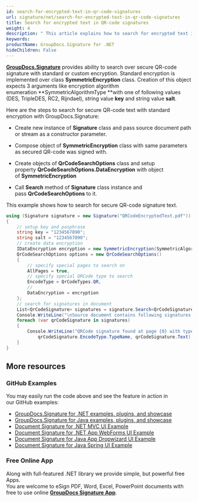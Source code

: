 ```yaml
---
id: search-for-encrypted-text-in-qr-code-signatures
url: signature/net/search-for-encrypted-text-in-qr-code-signatures
title: Search for encrypted text in QR-code signatures
weight: 4
description: " This article explains how to search for encrypted text in QR-code electronic signatures in the document metadata. This topic contains example of standard encryption usage and searching for encrypted text in the QR-code electronic signature with further decryption by GroupDocs.Signature API."
keywords: 
productName: GroupDocs.Signature for .NET
hideChildren: False
---
```

[**GroupDocs.Signature**](https://products.groupdocs.com/signature/net) provides ability to search over secure QR-code signature with standard or custom encryption. Standard encryption is implemented over class **SymmetricEncryption** class. Creation of this object expects 3 arguments like encryption algorithm enumeration **SymmetricAlgorithmType **with one of following values (DES, TripleDES, RC2, Rijndael), string value **key** and string value **salt**.

Here are the steps to search for secure QR-code text with standard encryption with GroupDocs.Signature:

*   Create new instance of **Signature** class and pass source document path or stream as a constructor parameter.
    
*   Compose object of **SymmetricEncryption** class with same parameters as secured QR-code was signed with.  
    
*   Create objects of **QrCodeSearchOptions** class and setup property **QrCodeSearchOptions.DataEncryption** with object of **SymmetricEncryption**   
    
*   Call **Search** method of **Signature** class instance and pass **QrCodeSearchOptions** to it.
    

This example shows how to search for secure QR-code signature text.

```csharp
using (Signature signature = new Signature("QRCodeEncryptedText.pdf"))
{
    // setup key and pasphrase
    string key = "1234567890";
    string salt = "1234567890";
    // create data encryption
    IDataEncryption encryption = new SymmetricEncryption(SymmetricAlgorithmType.Rijndael, key, salt);
    QrCodeSearchOptions options = new QrCodeSearchOptions()
    {
        // specify special pages to search on 
        AllPages = true,
        // specify special QRCode type to search
        EncodeType = QrCodeTypes.QR,
        //
        DataEncryption = encryption
    };
    // search for signatures in document
    List<QrCodeSignature> signatures = signature.Search<QrCodeSignature>(options);
    Console.WriteLine("\nSource document contains following signatures.");
    foreach (var qrCodeSignature in signatures)
    {
        Console.WriteLine("QRCode signature found at page {0} with type {1} and text '{2}'", qrCodeSignature.PageNumber,
            qrCodeSignature.EncodeType.TypeName, qrCodeSignature.Text);
    }
}
```

## More resources
### GitHub Examples
You may easily run the code above and see the feature in action in our GitHub examples:
*   [GroupDocs.Signature for .NET examples, plugins, and showcase](https://github.com/groupdocs-signature/GroupDocs.Signature-for-.NET)    
*   [GroupDocs.Signature for Java examples, plugins, and showcase](https://github.com/groupdocs-signature/GroupDocs.Signature-for-Java)    
*   [Document Signature for .NET MVC UI Example](https://github.com/groupdocs-signature/GroupDocs.Signature-for-.NET-MVC)     
*   [Document Signature for .NET App WebForms UI Example](https://github.com/groupdocs-signature/GroupDocs.Signature-for-.NET-WebForms)    
*   [Document Signature for Java App Dropwizard UI Example](https://github.com/groupdocs-signature/GroupDocs.Signature-for-Java-Dropwizard)    
*   [Document Signature for Java Spring UI Example](https://github.com/groupdocs-signature/GroupDocs.Signature-for-Java-Spring)    

### Free Online App 
Along with full-featured .NET library we provide simple, but powerful free Apps.  
You are welcome to eSign PDF, Word, Excel, PowerPoint documents with free to use online **[GroupDocs Signature App](https://products.groupdocs.app/signature)**.
